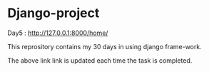 # Django-project
Day5 : http://127.0.0.1:8000/home/

This reprository contains my 30 days in using django frame-work.

The above link link is updated each time the task is completed.
